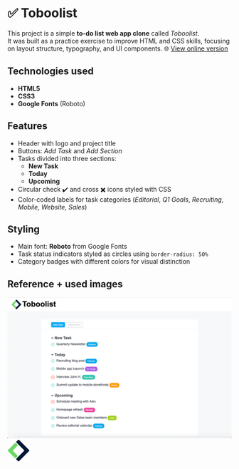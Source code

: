 # ✅ Toboolist

This project is a simple **to-do list web app clone** called *Toboolist*.  
It was built as a practice exercise to improve HTML and CSS skills, focusing on layout structure, typography, and UI components.
🌐 [View online version](https://michecosa.github.io/html-css-toboolist/)

## Technologies used
- **HTML5**  
- **CSS3**  
- **Google Fonts** (Roboto)

## Features
- Header with logo and project title  
- Buttons: *Add Task* and *Add Section*  
- Tasks divided into three sections:
  - **New Task**
  - **Today**
  - **Upcoming**
- Circular check ✔️ and cross ✖️ icons styled with CSS  
- Color-coded labels for task categories (*Editorial*, *Q1 Goals*, *Recruiting*, *Mobile*, *Website*, *Sales*)  

## Styling
- Main font: **Roboto** from Google Fonts  
- Task status indicators styled as circles using `border-radius: 50%`  
- Category badges with different colors for visual distinction  

## Reference + used images
![Reference layout](./assets/img/tobolist_screenshot.png)
![Logo image](./assets/img/Logo.png)
